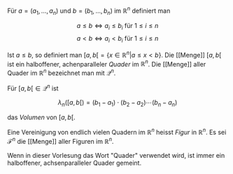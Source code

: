 Für $a = (a_1, \dots, a_n)$ und $b = (b_1, \dots, b_n)$ im $\mathbb{R}^n$ definiert man

$$a \leq b \iff a_i \leq b_i \text{ für } 1 \leq i \leq n$$
$$a < b \iff a_i < b_i \text{ für } 1 \leq i \leq n$$

Ist $a \leq b$, so definiert man $[a, b[ = \{x \in \mathbb{R}^n | a \leq x < b\}$. Die [[Menge]] $[a, b[$ ist ein halboffener, achenparalleler *Quader* im $\mathbb{R}^n$. Die [[Menge]] aller Quader im $\mathbb{R}^n$ bezeichnet man mit $\mathcal{Q}^n$.

Für $[a, b[ \in \mathcal{Q}^n$ ist

$$\lambda_n([a, b[) = (b_1 - a_1) \cdot (b_2 - a_2) \cdots (b_n - a_n)$$

das *Volumen* von $[a, b[$.

Eine Vereinigung von endlich vielen Quadern im $\mathbb{R}^n$ heisst *Figur* in $\mathbb{R}^n$. Es sei $\mathcal{F}^n$ die [[Menge]] aller Figuren im $\mathbb{R}^n$.

Wenn in dieser Vorlesung das Wort "Quader" verwendet wird, ist immer ein halboffener, achsenparalleler Quader gemeint.